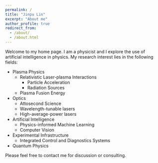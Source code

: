 ```yaml
---
permalink: /
title: "Jinpu Lin"
excerpt: "About me"
author_profile: true
redirect_from: 
  - /about/
  - /about.html
---
```

Welcome to my home page. I am a physicist and I explore the use of artificial intelligence in physics. My research interest lies in the following fields:
- Plasma Physics
  - Relativistic Laser-plasma Interactions
    - Particle Acceleration
    - Radiation Sources
  - Plasma Fusion Energy
- Optics
  - Attosecond Science
  - Wavelength-tunable lasers
  - High-average-power lasers
- Artificial Intelligence
  - Physics-informed Machine Learning
  - Computer Vision
- Experimental Infrastructure 
  - Integrated Control and Diagnostics Systems
- Quantum Physics

Please feel free to contact me for discussion or consulting.
